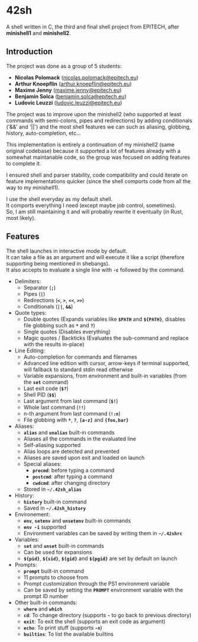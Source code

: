 # 42sh

A shell written in C, the third and final shell project from EPITECH, after **minishell1** and **minishell2**.

## Introduction

The project was done as a group of 5 students:
- **Nicolas Polomack** (nicolas.polomack@epitech.eu)
- **Arthur Knoepflin** (arthur.knoepflin@epitech.eu)
- **Maxime Jenny** (maxime.jenny@epitech.eu)
- **Benjamin Solca** (benjamin.solca@epitech.eu)
- **Ludovic Leuzzi** (ludovic.leuzzi@epitech.eu)

The project was to improve upon the minishell2 (who supported at least commands with semi-colons, pipes and redirections) by adding conditionals ('&&' and '||') and the most shell features we can such as aliasing, globbing, history, auto-completion, etc...

This implementation is entirely a continuation of my minishell2 (same original codebase) because it supported a lot of features already with a somewhat maintanable code, so the group was focused on adding features to complete it.

I ensured shell and parser stability, code compatibility and could iterate on feature implementations quicker (since the shell comports code from all the way to my minishell1).  

I use the shell everyday as my default shell.  
It comports everything I need (except maybe job control, sometimes).  
So, I am still maintaining it and will probably rewrite it eventually (in Rust, most likely).  

## Features

The shell launches in interactive mode by default.  
It can take a file as an argument and will execute it like a script (therefore supporting being mentioned in shebangs).  
It also accepts to evaluate a single line with **`-c`** followed by the command.  

- Delimiters:
    - Separator (**`;`**)
    - Pipes (**`|`**)
    - Redirections (**`<`**, **`>`**, **`<<`**, **`>>`**)
    - Conditionals (**`||`**, **`&&`**)
- Quote types:
    - Double quotes (Expands variables like **`$PATH`** and **`${PATH}`**, disables file globbing such as **`*`** and **`?`**)
    - Single quotes (Disables everything)
    - Magic quotes / Backticks (Evaluates the sub-command and replace with the results in-place)
- Line Editing:
    - Auto-completion for commands and filenames
    - Advanced line edition with cursor, arrow-keys if terminal supported, will fallback to standard stdin read otherwise
    - Variable expansions, from environment and built-in variables (from the **`set`** command)
    - Last exit code (**`$?`**)
    - Shell PID (**`$$`**)
    - Last argument from last command (**`$!`**)
    - Whole last command (**`!!`**)
    - n-th argument from last command (**`!:n`**)
    - File globbing with **`*`**, **`?`**, **`[a-z]`** and **`{foo,bar}`**
- Aliases:
    - **`alias`** and **`unalias`** built-in commands
    - Aliases all the commands in the evaluated line
    - Self-aliasing supported
    - Alias loops are detected and prevented
    - Aliases are saved upon exit and loaded on launch
    - Special aliases:
        - **`precmd`**: before typing a command
        - **`postcmd`**: after typing a command
        - **`cwdcmd`**: after changing directory
    - Stored in **`~/.42sh_alias`**
- History:
    - **`history`** built-in command
    - Saved in **`~/.42sh_history`**
- Environement:
    - **`env`**, **`setenv`** and **`unsetenv`** built-in commands
    - **`env -i`** supported
    - Environment variables can be saved by writing them in **`~/.42shrc`**
- Variables:
    - **`set`** and **`unset`** built-in commands
    - Can be used for expansions
    - **`${pid}`**, **`${sid}`**, **`${gid}`** and **`${pgid}`** are set by default on launch
- Prompts:
    - **`prompt`** built-in command
    - 11 prompts to choose from
    - Prompt customization through the PS1 environment variable
    - Can be saved by setting the **`PROMPT`** environment variable with the prompt ID number
- Other built-in commands:
    - **`where`** and **`which`**
    - **`cd`**: To change directory (supports **`-`** to go back to previous directory)
    - **`exit`**: To exit the shell (supports an exit code as argument)
    - **`echo`**: To print stuff (supports **`-n`**)
    - **`builtins`**: To list the available builtins
